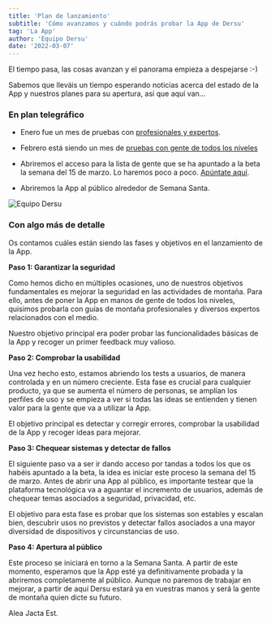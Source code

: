 ```yaml
---
title: 'Plan de lanzamiento'
subtitle: 'Cómo avanzamos y cuándo podrás probar la App de Dersu'
tag: 'La App'
author: 'Equipo Dersu'
date: '2022-03-07'
---
```


El tiempo pasa, las cosas avanzan y el panorama empieza a despejarse :-)

Sabemos que lleváis un tiempo esperando noticias acerca del estado de la App y nuestros planes para su apertura, así que aquí van…

### En plan telegráfico

- Enero fue un mes de pruebas con [profesionales y expertos](https://dersu.uz/es/blog/cumplemes/).

- Febrero está siendo un mes de [pruebas con gente de todos los niveles](https://www.instagram.com/p/CaFnrSDoTXS/)

- Abriremos el acceso para la lista de gente que se ha apuntado a la beta la semana del 15 de marzo. Lo haremos poco a poco. [Apúntate aquí](https://dersu.uz/es/beta/).

- Abriremos la App al público alrededor de Semana Santa.

![Equipo Dersu](/images/posts/plan-de-lanzamiento/team.jpg)


### Con algo más de detalle

Os contamos cuáles están siendo las fases y objetivos en el lanzamiento de la App.

**Paso 1: Garantizar la seguridad**

Como hemos dicho en múltiples ocasiones, uno de nuestros objetivos fundamentales es mejorar la seguridad en las actividades de montaña. Para ello, antes de poner la App en manos de gente de todos los niveles, quisimos probarla con guías de montaña profesionales y diversos expertos relacionados con el medio.

Nuestro objetivo principal era poder probar las funcionalidades básicas de la App y recoger un primer feedback muy valioso.

**Paso 2: Comprobar la usabilidad**

Una vez hecho esto, estamos abriendo los tests a usuarios, de manera controlada y en un número creciente. Esta fase es crucial para cualquier producto, ya que se aumenta el número de personas, se amplían los perfiles de uso y se empieza a ver si todas las ideas se entienden y tienen valor para la gente que va a utilizar la App.

El objetivo principal es detectar y corregir errores, comprobar la usabilidad de la App y recoger ideas para mejorar.

**Paso 3: Chequear sistemas y detectar de fallos**

El siguiente paso va a ser ir dando acceso por tandas a todos los que os habéis apuntado a la beta, la idea es iniciar este proceso la semana del 15 de marzo. Antes de abrir una App al público, es importante testear que la plataforma tecnológica va a aguantar el incremento de usuarios, además de chequear temas asociados a seguridad, privacidad, etc.

El objetivo para esta fase es probar que los sistemas son estables y escalan bien, descubrir usos no previstos y detectar fallos asociados a una mayor diversidad de dispositivos y circunstancias de uso.

**Paso 4: Apertura al público**

Este proceso se iniciará en torno a la Semana Santa. A partir de este momento, esperamos que la App esté ya definitivamente probada y la abriremos completamente al público. Aunque no paremos de trabajar en mejorar, a partir de aquí Dersu estará ya en vuestras manos y será la gente de montaña quien dicte su futuro.

Alea Jacta Est.
